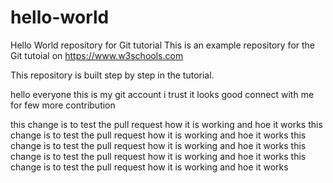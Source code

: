 # hello-world
Hello World repository for Git tutorial
This is an example repository for the Git tutoial on https://www.w3schools.com

This repository is built step by step in the tutorial.

hello everyone this is my git account 
i trust it looks good 
connect with me for few more contribution



this change is to test the pull request how it is working and hoe it works
this change is to test the pull request how it is working and hoe it works
this change is to test the pull request how it is working and hoe it works
this change is to test the pull request how it is working and hoe it works
this change is to test the pull request how it is working and hoe it works
